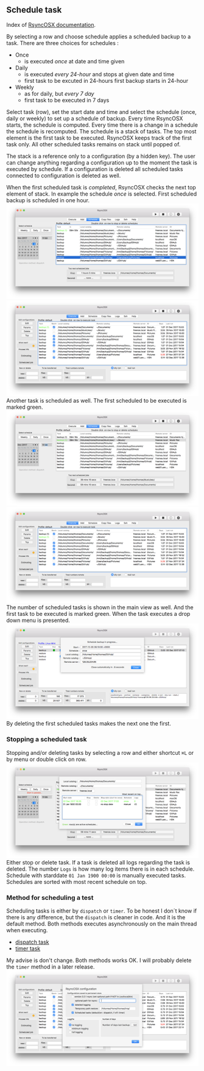 ## Schedule task

Index of [RsyncOSX documentation](https://rsyncosx.github.io/Documentation/).

By selecting a row and choose schedule applies a scheduled backup to a task. There are three choices for schedules :

- Once
	- is executed _once_ at date and time given
- Daily
	- is executed _every 24-hour_ and stops at given date and time
	- first task to be excuted in 24-hours
first backup starts in 24-hour
- Weekly
	- as for daily, but _every 7 day_
	- first task to be executed in 7 days

Select task (row), set the start date and time and select the schedule (once, daily or weekly) to set up a schedule of backup. Every time RsyncOSX starts, the schedule is computed. Every time there is a change in a schedule the schedule is recomputed. The schedule is a stack of tasks. The top most element is the first task to be executed. RsyncOSX keeps track of the first task only. All other scheduled tasks remains on stack until popped of.

The stack is a reference only to a configuration (by a hidden key). The user can change anything regarding a configuration up to the moment the task is executed by schedule. If a configuration is deleted all scheduled tasks connected to configuration is deleted as well.

When the first scheduled task is _completed_, RsyncOSX checks the next top element of stack. In example the schedule *once* is selected. First scheduled backup is scheduled in one hour.
![Main view](screenshots/master/scheduling/schedule1.png)
![Main view](screenshots/master/scheduling/schedule2.png)
Another task is scheduled as well. The first scheduled to be executed is marked green.
![Main view](screenshots/master/scheduling/schedule3.png)
![Main view](screenshots/master/scheduling/schedule4.png)
The number of scheduled tasks is shown in the main view as well. And the first task to be executed is marked green. When the task executes a drop down menu is presented.
![Main view](screenshots/master/scheduling/schedule8.png)
By deleting the first scheduled tasks makes the next one the first.

### Stopping a scheduled task

Stopping and/or deleting tasks by selecting a row and either shortcut `⌘L` or by menu or double click on row.
![Main view](screenshots/master/scheduling/schedule5.png)
Either stop or delete task. If a task is deleted all logs regarding the task is deleted. The number `Logs` is how many log items there is in each schedule. Schedule with starddate `01 Jan 1900 00:00` is manually executed tasks. Schedules are sorted with most recent schedule on top.

### Method for scheduling a test

Scheduling tasks is either by `dispatch` or `timer`. To be honest I don´t know if there is any difference, but the `dispatch` is cleaner in code. And it is the default method. Both methods executes asynchronously on the main thread when executing.
* [dispatch task](https://github.com/rsyncOSX/RsyncOSX/blob/master/RsyncOSX/ScheduleOperationDispatch.swift)
* [timer task](https://github.com/rsyncOSX/RsyncOSX/blob/master/RsyncOSX/ScheduleOperationTimer.swift)

My advise is don't change. Both methods works OK. I will probably delete the `timer` method in a later release.
![](screenshots/master/userconfig/user.png)
